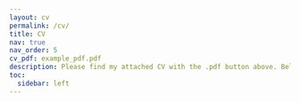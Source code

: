 ```yaml
---
layout: cv
permalink: /cv/
title: CV
nav: true
nav_order: 5
cv_pdf: example_pdf.pdf
description: Please find my attached CV with the .pdf button above. Below are a few basics about my work within the industry, education, and some of my interests. Thanks!
toc:
  sidebar: left
---
```

